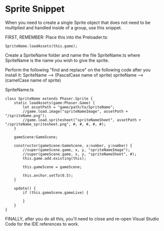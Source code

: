 # Sprite Snippet

When you need to create a single Sprite object that does not need to be multiplied and handled inside of a group, use this snippet.

FIRST, REMEMBER: Place this into the Preloader.ts:
```
SpriteName.loadAssets(this.game);
```

Create a SpriteName folder and name the file SpriteName.ts where SpriteName is the name you wish to give the sprite.

Perform the following "find and replace" on the following code after you install it:
SpriteName --> (PascalCase name of sprite)
spriteName --> (camelCase name of sprite)

SpriteName.ts
```
class SpriteName extends Phaser.Sprite {
	static loadAssets(game:Phaser.Game) {
		let assetPath = "game/path/to/SpriteName";
		//game.load.image("spriteNameImage", assetPath + "/spriteName.png");
		//game.load.spritesheet("spriteNameSheet", assetPath + "/spriteName_spritesheet.png", #, #, #, #, #);
	}
	
	gameScene:GameScene;
	
	constructor(gameScene:GameScene, x:number, y:number) {
		//super(gameScene.game, x, y, "spriteNameImage");
		//super(gameScene.game, x, y, "spriteNameSheet", #);
		this.game.add.existing(this);
		
		this.gameScene = gameScene;
		
		this.anchor.setTo(0.5);
	}
	
	update() {
		if (this.gameScene.gameLive) {
			
		}
	}
}
```

FINALLY, after you do all this, you'll need to close and re-open Visual Studio Code for the IDE references to work.
